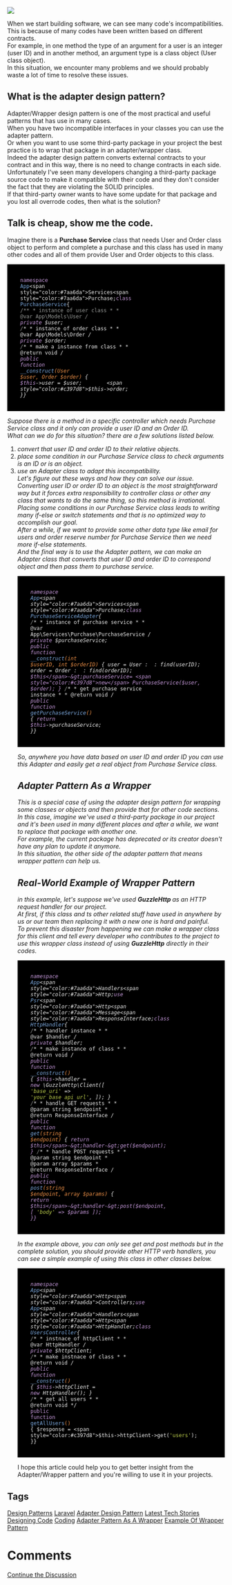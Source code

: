 <img src="https://hackernoon.com/https://cdn.filestackcontent.com/du5d6tgGS7m7sMOCIU31">                    <div class="paragraph">When we start building software, we can see many code&apos;s incompatibilities. This is because of many codes have been written based on different contracts.</div><div class="paragraph">For example, in one method the type of an argument for a user is an integer (user ID) and in another method, an argument type is a class object (User class object).</div><div class="paragraph">In this situation, we encounter many problems and we should probably waste a lot of time to resolve these issues.</div><h2>What is the adapter design pattern?</h2><div class="paragraph">Adapter/Wrapper design pattern is one of the most practical and useful patterns that has use in many cases. </div><div class="paragraph">When you have two incompatible interfaces in your classes you can use the adapter pattern.</div><div class="paragraph">Or when you want to use some third-party package in your project the best practice is to wrap that package in an adapter/wrapper class. </div><div class="paragraph">Indeed the adapter design pattern converts external contracts to your contract and in this way, there is no need to change contracts in each side.</div><div class="paragraph">Unfortunately I&apos;ve seen many developers changing a third-party package source code to make it compatible with their code and they don&apos;t consider the fact that they are violating the SOLID principles.</div><div class="paragraph">If that third-party owner wants to have some update for that package and you lost all overrode codes, then what is the solution?</div><h2>Talk is cheap, show me the code.</h2><div class="paragraph">Imagine there is a <strong>Purchase Service</strong> class that needs User and Order class object to perform and complete a purchase and this class has used in many other codes and all of them provide User and Order objects to this class.</div><div class="code-container"><pre style="display:block;overflow-x:auto;background:black;color:#eaeaea;padding:30px"><code><span style="color:#c397d8">namespace</span> <span style="color:#7aa6da">App</span>\<span style="color:#7aa6da">Services</span>\<span style="color:#7aa6da">Purchase</span>;<span class="hljs-class"><span style="color:#c397d8">class</span> <span style="color:#7aa6da">PurchaseService</span></span>{    <span style="color:#969896">/**     * instance of user class     *     * <span class="hljs-doctag">@var</span> App\Models\User     */</span>    <span style="color:#c397d8">private</span> $user;    <span style="color:#969896">/**     * instance of order class     *     * <span class="hljs-doctag">@var</span> App\Models\Order     */</span>    <span style="color:#c397d8">private</span> $order;    <span style="color:#969896">/**     * make a instance from class     *     * <span class="hljs-doctag">@return</span> void     */</span>    <span style="color:#c397d8">public</span> <span class="hljs-function"><span style="color:#c397d8">function</span> <span style="color:#7aa6da">__construct</span><span style="color:#e78c45">(User $user, Order $order)</span>    </span>{        <span style="color:#c397d8">$this</span>-&gt;user = $user;        <span style="color:#c397d8">$this</span>-&gt;order;    }}</code></pre></div><div class="paragraph">Suppose there is a method in a specific controller which needs Purchase Service class and it only can provide a user ID and an Order ID.</div><div class="paragraph">What can we do for this situation? there are a few solutions listed below.</div><ol><li>convert that user ID and order ID to their relative objects.</li><li>place some condition in our Purchase Service class to check arguments is an ID or is an object.</li><li>use an Adapter class to adapt this incompatibility.</li><div class="paragraph">Let&apos;s figure out these ways and how they can solve our issue.</div><div class="paragraph">Converting user ID or order ID to an object is the most straightforward way but it forces extra responsibility to controller class or other any class that wants to do the same thing, so this method is irrational.</div><div class="paragraph">Placing some conditions in our Purchase Service class leads to writing many if-else or switch statements and that is no optimized way to accomplish our goal.</div><div class="paragraph"> After a while, if we want to provide some other data type like email for users and order reserve number for Purchase Service then we need more if-else statements.</div><div class="paragraph">And the final way is to use the Adapter pattern, we can make an Adapter class that converts that user ID and order ID to correspond object and then pass them to purchase service.</div><div class="code-container"><pre style="display:block;overflow-x:auto;background:black;color:#eaeaea;padding:30px"><code><span style="color:#c397d8">namespace</span> <span style="color:#7aa6da">App</span>\<span style="color:#7aa6da">Services</span>\<span style="color:#7aa6da">Purchase</span>;<span class="hljs-class"><span style="color:#c397d8">class</span> <span style="color:#7aa6da">PurchaseServiceAdapter</span></span>{    <span style="color:#969896">/**     * instance of purchase service     *     * <span class="hljs-doctag">@var</span> App\Services\Purchase\PurchaseService     */</span>    <span style="color:#c397d8">private</span> $purchaseService;    <span style="color:#c397d8">public</span> <span class="hljs-function"><span style="color:#c397d8">function</span> <span style="color:#7aa6da">__construct</span><span style="color:#e78c45">(int $userID, int $orderID)</span>    </span>{        $user = User::find($userID);        $order = Order::find($orderID);        <span style="color:#c397d8">$this</span>-&gt;purchaseService= <span style="color:#c397d8">new</span> PurchaseService($user, $order);    }    <span style="color:#969896">/**     * get purchase service instance     *     * <span class="hljs-doctag">@return</span> void     */</span>    <span style="color:#c397d8">public</span> <span class="hljs-function"><span style="color:#c397d8">function</span> <span style="color:#7aa6da">getPurchaseService</span><span style="color:#e78c45">()</span>    </span>{        <span style="color:#c397d8">return</span> <span style="color:#c397d8">$this</span>-&gt;purchaseService;    }}</code></pre></div><div class="paragraph">So, anywhere you have data based on user ID and order ID you can use this Adapter and easily get a real object from Purchase Service class.</div><h2>Adapter Pattern As a Wrapper</h2><div class="paragraph">This is a special case of using the adapter design pattern for wrapping some classes or objects and then provide that for other code sections.</div><div class="paragraph">In this case, imagine we&apos;ve used a third-party package in our project and it&apos;s been used in many different places and after a while, we want to replace that package with another one.</div><div class="paragraph"> For example, the current package has deprecated or its creator doesn&apos;t have any plan to update it anymore. </div><div class="paragraph">In this situation, the other side of the adapter pattern that means wrapper pattern can help us.</div><h2>Real-World Example of Wrapper Pattern</h2><div class="paragraph">in this example, let&apos;s suppose we&apos;ve used <strong>GuzzleHttp </strong> as an HTTP request handler for our project.</div><div class="paragraph"> At first, if this class and ts other related stuff have used in anywhere by us or our team then replacing it with a new one is hard and painful.</div><div class="paragraph">To prevent this disaster from happening we can make a wrapper class for this client and tell every developer who contributes to the project to use this wrapper class instead of using  <strong>GuzzleHttp</strong> directly in their codes.</div><div class="code-container"><pre style="display:block;overflow-x:auto;background:black;color:#eaeaea;padding:30px"><code><span style="color:#c397d8">namespace</span> <span style="color:#7aa6da">App</span>\<span style="color:#7aa6da">Handlers</span>\<span style="color:#7aa6da">Http</span>;<span style="color:#c397d8">use</span> <span style="color:#7aa6da">Psr</span>\<span style="color:#7aa6da">Http</span>\<span style="color:#7aa6da">Message</span>\<span style="color:#7aa6da">ResponseInterface</span>;<span class="hljs-class"><span style="color:#c397d8">class</span> <span style="color:#7aa6da">HttpHandler</span></span>{    <span style="color:#969896">/**     * handler instance     *     * <span class="hljs-doctag">@var</span> $handler     */</span>    <span style="color:#c397d8">private</span> $handler;    <span style="color:#969896">/**     * make instance of class     *     * <span class="hljs-doctag">@return</span> void     */</span>    <span style="color:#c397d8">public</span> <span class="hljs-function"><span style="color:#c397d8">function</span> <span style="color:#7aa6da">__construct</span><span style="color:#e78c45">()</span>    </span>{        <span style="color:#c397d8">$this</span>-&gt;handler = <span style="color:#c397d8">new</span> \GuzzleHttp\Client([             <span style="color:#b9ca4a">&apos;base_uri&apos;</span> =&gt; <span style="color:#b9ca4a">&apos;your base api url&apos;</span>,        ]);    }    <span style="color:#969896">/**     * handle GET requests     *     * <span class="hljs-doctag">@param</span> string $endpoint     * <span class="hljs-doctag">@return</span> ResponseInterface     */</span>    <span style="color:#c397d8">public</span> <span class="hljs-function"><span style="color:#c397d8">function</span> <span style="color:#7aa6da">get</span><span style="color:#e78c45">(string $endpoint)</span>    </span>{        <span style="color:#c397d8">return</span> <span style="color:#c397d8">$this</span>-&gt;handler-&gt;get($endpoint);    }    <span style="color:#969896">/**     * handle POST requests     *     * <span class="hljs-doctag">@param</span> string $endpoint     * <span class="hljs-doctag">@param</span> array $params     * <span class="hljs-doctag">@return</span> ResponseInterface     */</span>    <span style="color:#c397d8">public</span> <span class="hljs-function"><span style="color:#c397d8">function</span> <span style="color:#7aa6da">post</span><span style="color:#e78c45">(string $endpoint, array $params)</span>    </span>{        <span style="color:#c397d8">return</span> <span style="color:#c397d8">$this</span>-&gt;handler-&gt;post($endpoint, [            <span style="color:#b9ca4a">&apos;body&apos;</span> =&gt; $params        ]);    }}</code></pre></div><div class="paragraph"></div><div class="paragraph">In the example above, you can only see get and post methods but in the complete solution, you should provide other HTTP verb handlers, you can see a simple example of using this class in other classes below.</div><div class="code-container"><pre style="display:block;overflow-x:auto;background:black;color:#eaeaea;padding:30px"><code><span style="color:#c397d8">namespace</span> <span style="color:#7aa6da">App</span>\<span style="color:#7aa6da">Http</span>\<span style="color:#7aa6da">Controllers</span>;<span style="color:#c397d8">use</span> <span style="color:#7aa6da">App</span>\<span style="color:#7aa6da">Handlers</span>\<span style="color:#7aa6da">Http</span>\<span style="color:#7aa6da">HttpHandler</span>;<span class="hljs-class"><span style="color:#c397d8">class</span> <span style="color:#7aa6da">UsersController</span></span>{    <span style="color:#969896">/**     * instnace of httpClient     *     * <span class="hljs-doctag">@var</span> HttpHandler     */</span>    <span style="color:#c397d8">private</span> $httpClient;    <span style="color:#969896">/**     * make instnace of class     *     * <span class="hljs-doctag">@return</span> void     */</span>    <span style="color:#c397d8">public</span> <span class="hljs-function"><span style="color:#c397d8">function</span> <span style="color:#7aa6da">__construct</span><span style="color:#e78c45">()</span>    </span>{        <span style="color:#c397d8">$this</span>-&gt;httpClient = <span style="color:#c397d8">new</span> HttpHandler();    }    <span style="color:#969896">/**     * get all users     *     * <span class="hljs-doctag">@return</span> void     */</span>    <span style="color:#c397d8">public</span> <span class="hljs-function"><span style="color:#c397d8">function</span> <span style="color:#7aa6da">getAllUsers</span><span style="color:#e78c45">()</span>    </span>{        $response = <span style="color:#c397d8">$this</span>-&gt;httpClient-&gt;get(<span style="color:#b9ca4a">&apos;users&apos;</span>);    }}</code></pre></div><div class="paragraph">I hope this article could help you to get better insight from the Adapter/Wrapper pattern and you&apos;re willing to use it in your projects.</div></ol>                    <h2 class="tags-header">Tags</h2>          <div class="archive-tags">                                                <a class="tag" href="https://hackernoon.com/tagged/design-patterns">Design Patterns</a>                                                <a class="tag" href="https://hackernoon.com/tagged/laravel">Laravel</a>                                                <a class="tag" href="https://hackernoon.com/tagged/adapter-design-pattern">Adapter Design Pattern</a>                                                <a class="tag" href="https://hackernoon.com/tagged/latest-tech-stories">Latest Tech Stories</a>                                                <a class="tag" href="https://hackernoon.com/tagged/designing-code">Designing Code</a>                                                <a class="tag" href="https://hackernoon.com/tagged/coding">Coding</a>                                                <a class="tag" href="https://hackernoon.com/tagged/adapter-pattern-as-a-wrapper">Adapter Pattern As A Wrapper</a>                                                <a class="tag" href="https://hackernoon.com/tagged/example-of-wrapper-pattern">Example Of Wrapper Pattern</a>                      </div>                              <div class="divider-title comments">            <div class="divider"></div>            <h1 class="more-heading">Comments</h1>            <div class="divider"></div>          </div>          <div class="comments">                                              </div>                              <div class="twitter-discussion">            <a target="_blank" href="https://community.hackernoon.com/t/13520">Continue the Discussion <i class="fas fa-comments-alt"></i></a>          </div>